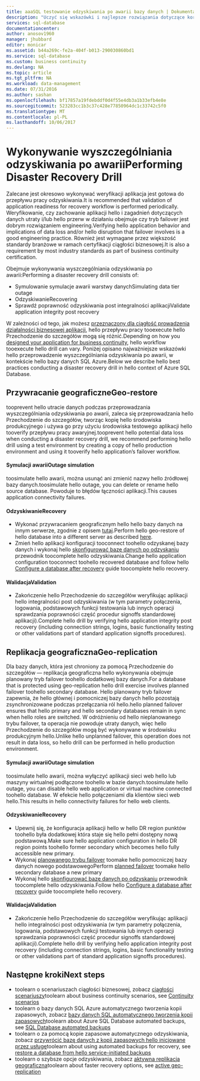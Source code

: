 ```yaml
---
title: aaaSQL testowanie odzyskiwania po awarii bazy danych | Dokumentacja firmy Microsoft
description: "Uczyć się wskazówki i najlepsze rozwiązania dotyczące korzystania z bazy danych SQL Azure tooperform awaryjnego odzyskiwania ćwiczenia toohelp Zachowaj toofailures odporność aplikacji krytycznym znaczeniu dla firmy misji i awarie."
services: sql-database
documentationcenter: 
author: anosov1960
manager: jhubbard
editor: monicar
ms.assetid: b44a269c-fe2a-404f-b013-290030860bd1
ms.service: sql-database
ms.custom: business continuity
ms.devlang: NA
ms.topic: article
ms.tgt_pltfrm: NA
ms.workload: data-management
ms.date: 07/31/2016
ms.author: sashan
ms.openlocfilehash: bf17857a19fdebddf0d4f55e4db3a1b33efb4e8e
ms.sourcegitcommit: 523283cc1b3c37c428e77850964dc1c33742c5f0
ms.translationtype: MT
ms.contentlocale: pl-PL
ms.lasthandoff: 10/06/2017
---
```

# <a name="performing-disaster-recovery-drill"></a><span data-ttu-id="c55de-103">Wykonywanie wyszczególniania odzyskiwania po awarii</span><span class="sxs-lookup"><span data-stu-id="c55de-103">Performing Disaster Recovery Drill</span></span>
<span data-ttu-id="c55de-104">Zalecane jest okresowo wykonywać weryfikacji aplikacja jest gotowa do przepływu pracy odzyskiwania.</span><span class="sxs-lookup"><span data-stu-id="c55de-104">It is recommended that validation of application readiness for recovery workflow is performed periodically.</span></span> <span data-ttu-id="c55de-105">Weryfikowanie, czy zachowanie aplikacji hello i zagadnień dotyczących danych utraty i/lub hello przerw w działaniu obejmuje czy tryb failover jest dobrym rozwiązaniem engineering.</span><span class="sxs-lookup"><span data-stu-id="c55de-105">Verifying hello application behavior and implications of data loss and/or hello disruption that failover involves is a good engineering practice.</span></span> <span data-ttu-id="c55de-106">Również jest wymagane przez większość standardy branżowe w ramach certyfikacji ciągłości biznesowej.</span><span class="sxs-lookup"><span data-stu-id="c55de-106">It is also a requirement by most industry standards as part of business continuity certification.</span></span>

<span data-ttu-id="c55de-107">Obejmuje wykonywania wyszczególniania odzyskiwania po awarii:</span><span class="sxs-lookup"><span data-stu-id="c55de-107">Performing a disaster recovery drill consists of:</span></span>

* <span data-ttu-id="c55de-108">Symulowanie symulacje awarii warstwy danych</span><span class="sxs-lookup"><span data-stu-id="c55de-108">Simulating data tier outage</span></span>
* <span data-ttu-id="c55de-109">Odzyskiwanie</span><span class="sxs-lookup"><span data-stu-id="c55de-109">Recovering</span></span>
* <span data-ttu-id="c55de-110">Sprawdź poprawność odzyskiwania post integralności aplikacji</span><span class="sxs-lookup"><span data-stu-id="c55de-110">Validate application integrity post recovery</span></span>

<span data-ttu-id="c55de-111">W zależności od tego, jak możesz [przeznaczony dla ciągłość prowadzenia działalności biznesowej aplikacji](sql-database-business-continuity.md), hello przepływu pracy tooexecute hello Przechodzenie do szczegółów mogą się różnić.</span><span class="sxs-lookup"><span data-stu-id="c55de-111">Depending on how you [designed your application for business continuity](sql-database-business-continuity.md), hello workflow tooexecute hello drill can vary.</span></span> <span data-ttu-id="c55de-112">Poniżej opisano najważniejsze wskazówki hello przeprowadzenie wyszczególniania odzyskiwania po awarii, w kontekście hello bazy danych SQL Azure.</span><span class="sxs-lookup"><span data-stu-id="c55de-112">Below we describe hello best practices conducting a disaster recovery drill in hello context of Azure SQL Database.</span></span>

## <a name="geo-restore"></a><span data-ttu-id="c55de-113">Przywracanie geograficzne</span><span class="sxs-lookup"><span data-stu-id="c55de-113">Geo-restore</span></span>
<span data-ttu-id="c55de-114">tooprevent hello utracie danych podczas przeprowadzania wyszczególniania odzyskiwania po awarii, zaleca się przeprowadzania hello Przechodzenie do szczegółów, tworząc kopię hello środowiska produkcyjnego i używa go przy użyciu środowiska testowego aplikacji hello tooverify przepływu pracy awaryjnej.</span><span class="sxs-lookup"><span data-stu-id="c55de-114">tooprevent hello potential data loss when conducting a disaster recovery drill, we recommend performing hello drill using a test environment by creating a copy of hello production environment and using it tooverify hello application’s failover workflow.</span></span>

#### <a name="outage-simulation"></a><span data-ttu-id="c55de-115">Symulacji awarii</span><span class="sxs-lookup"><span data-stu-id="c55de-115">Outage simulation</span></span>
<span data-ttu-id="c55de-116">toosimulate hello awarii, można usunąć ani zmienić nazwy hello źródłowej bazy danych.</span><span class="sxs-lookup"><span data-stu-id="c55de-116">toosimulate hello outage, you can delete or rename hello source database.</span></span> <span data-ttu-id="c55de-117">Powoduje to błędów łączności aplikacji.</span><span class="sxs-lookup"><span data-stu-id="c55de-117">This causes application connectivity failures.</span></span>

#### <a name="recovery"></a><span data-ttu-id="c55de-118">Odzyskiwanie</span><span class="sxs-lookup"><span data-stu-id="c55de-118">Recovery</span></span>
* <span data-ttu-id="c55de-119">Wykonać przywracaniem geograficznym hello hello bazy danych na innym serwerze, zgodnie z opisem [tutaj](sql-database-disaster-recovery.md).</span><span class="sxs-lookup"><span data-stu-id="c55de-119">Perform hello geo-restore of hello database into a different server as described [here](sql-database-disaster-recovery.md).</span></span>
* <span data-ttu-id="c55de-120">Zmień hello aplikacji konfiguracji tooconnect toohello odzyskanej bazy danych i wykonaj hello [skonfigurować bazę danych po odzyskaniu](sql-database-disaster-recovery.md) przewodnik toocomplete hello odzyskiwania.</span><span class="sxs-lookup"><span data-stu-id="c55de-120">Change hello application configuration tooconnect toohello recovered database and follow hello [Configure a database after recovery](sql-database-disaster-recovery.md) guide toocomplete hello recovery.</span></span>

#### <a name="validation"></a><span data-ttu-id="c55de-121">Walidacja</span><span class="sxs-lookup"><span data-stu-id="c55de-121">Validation</span></span>
* <span data-ttu-id="c55de-122">Zakończenie hello Przechodzenie do szczegółów weryfikując aplikacji hello integralności post odzyskiwania (w tym parametry połączenia, logowania, podstawowych funkcji testowania lub innych operacji sprawdzania poprawności część procedur signoffs standardowej aplikacji).</span><span class="sxs-lookup"><span data-stu-id="c55de-122">Complete hello drill by verifying hello application integrity post recovery (including connection strings, logins, basic functionality testing or other validations part of standard application signoffs procedures).</span></span>

## <a name="geo-replication"></a><span data-ttu-id="c55de-123">Replikacja geograficzna</span><span class="sxs-lookup"><span data-stu-id="c55de-123">Geo-replication</span></span>
<span data-ttu-id="c55de-124">Dla bazy danych, która jest chroniony za pomocą Przechodzenie do szczegółów — replikacja geograficzna hello wykonywania obejmuje planowany tryb failover toohello dodatkowej bazy danych.</span><span class="sxs-lookup"><span data-stu-id="c55de-124">For a database that is protected using geo-replication hello drill exercise involves planned failover toohello secondary database.</span></span> <span data-ttu-id="c55de-125">Hello planowany tryb failover zapewnia, że hello głównej i pomocniczej bazy danych hello pozostają zsynchronizowane podczas przełączania ról hello.</span><span class="sxs-lookup"><span data-stu-id="c55de-125">hello planned failover ensures that hello primary and hello secondary databases remain in sync when hello roles are switched.</span></span> <span data-ttu-id="c55de-126">W odróżnieniu od hello nieplanowanego trybu failover, ta operacja nie powoduje utraty danych, więc hello Przechodzenie do szczegółów mogą być wykonywane w środowisku produkcyjnym hello.</span><span class="sxs-lookup"><span data-stu-id="c55de-126">Unlike hello unplanned failover, this operation does not result in data loss, so hello drill can be performed in hello production environment.</span></span>

#### <a name="outage-simulation"></a><span data-ttu-id="c55de-127">Symulacji awarii</span><span class="sxs-lookup"><span data-stu-id="c55de-127">Outage simulation</span></span>
<span data-ttu-id="c55de-128">toosimulate hello awarii, można wyłączyć aplikacji sieci web hello lub maszyny wirtualnej podłączone toohello w bazie danych.</span><span class="sxs-lookup"><span data-stu-id="c55de-128">toosimulate hello outage, you can disable hello web application or virtual machine connected toohello database.</span></span> <span data-ttu-id="c55de-129">W efekcie hello połączeniami dla klientów sieci web hello.</span><span class="sxs-lookup"><span data-stu-id="c55de-129">This results in hello connectivity failures for hello web clients.</span></span>

#### <a name="recovery"></a><span data-ttu-id="c55de-130">Odzyskiwanie</span><span class="sxs-lookup"><span data-stu-id="c55de-130">Recovery</span></span>
* <span data-ttu-id="c55de-131">Upewnij się, że konfiguracja aplikacji hello w hello DR region punktów toohello była dodatkowej która staje się hello pełni dostępny nową podstawową.</span><span class="sxs-lookup"><span data-stu-id="c55de-131">Make sure hello application configuration in hello DR region points toohello former secondary which becomes hello fully accessible new primary.</span></span>
* <span data-ttu-id="c55de-132">Wykonaj [planowanego trybu failover](scripts/sql-database-setup-geodr-and-failover-database-powershell.md) toomake hello pomocniczej bazy danych nowego podstawowego</span><span class="sxs-lookup"><span data-stu-id="c55de-132">Perform [planned failover](scripts/sql-database-setup-geodr-and-failover-database-powershell.md) toomake hello secondary database a new primary</span></span>
* <span data-ttu-id="c55de-133">Wykonaj hello [skonfigurować bazę danych po odzyskaniu](sql-database-disaster-recovery.md) przewodnik toocomplete hello odzyskiwania.</span><span class="sxs-lookup"><span data-stu-id="c55de-133">Follow hello [Configure a database after recovery](sql-database-disaster-recovery.md) guide toocomplete hello recovery.</span></span>

#### <a name="validation"></a><span data-ttu-id="c55de-134">Walidacja</span><span class="sxs-lookup"><span data-stu-id="c55de-134">Validation</span></span>
* <span data-ttu-id="c55de-135">Zakończenie hello Przechodzenie do szczegółów weryfikując aplikacji hello integralności post odzyskiwania (w tym parametry połączenia, logowania, podstawowych funkcji testowania lub innych operacji sprawdzania poprawności część procedur signoffs standardowej aplikacji).</span><span class="sxs-lookup"><span data-stu-id="c55de-135">Complete hello drill by verifying hello application integrity post recovery (including connection strings, logins, basic functionality testing or other validations part of standard application signoffs procedures).</span></span>

## <a name="next-steps"></a><span data-ttu-id="c55de-136">Następne kroki</span><span class="sxs-lookup"><span data-stu-id="c55de-136">Next steps</span></span>
* <span data-ttu-id="c55de-137">toolearn o scenariuszach ciągłości biznesowej, zobacz [ciągłości scenariuszy](sql-database-business-continuity.md)</span><span class="sxs-lookup"><span data-stu-id="c55de-137">toolearn about business continuity scenarios, see [Continuity scenarios](sql-database-business-continuity.md)</span></span>
* <span data-ttu-id="c55de-138">toolearn o bazy danych SQL Azure automatycznego tworzenia kopii zapasowych, zobacz [bazy danych SQL automatycznego tworzenia kopii zapasowych](sql-database-automated-backups.md)</span><span class="sxs-lookup"><span data-stu-id="c55de-138">toolearn about Azure SQL Database automated backups, see [SQL Database automated backups](sql-database-automated-backups.md)</span></span>
* <span data-ttu-id="c55de-139">toolearn o za pomocą kopie zapasowe automatycznego odzyskiwania, zobacz [przywrócić bazę danych z kopii zapasowych hello inicjowane przez usługę](sql-database-recovery-using-backups.md)</span><span class="sxs-lookup"><span data-stu-id="c55de-139">toolearn about using automated backups for recovery, see [restore a database from hello service-initiated backups](sql-database-recovery-using-backups.md)</span></span>
* <span data-ttu-id="c55de-140">toolearn o szybsze opcje odzyskiwania, zobacz [aktywna replikacja geograficzna](sql-database-geo-replication-overview.md)</span><span class="sxs-lookup"><span data-stu-id="c55de-140">toolearn about faster recovery options, see [active geo-replication](sql-database-geo-replication-overview.md)</span></span>  
